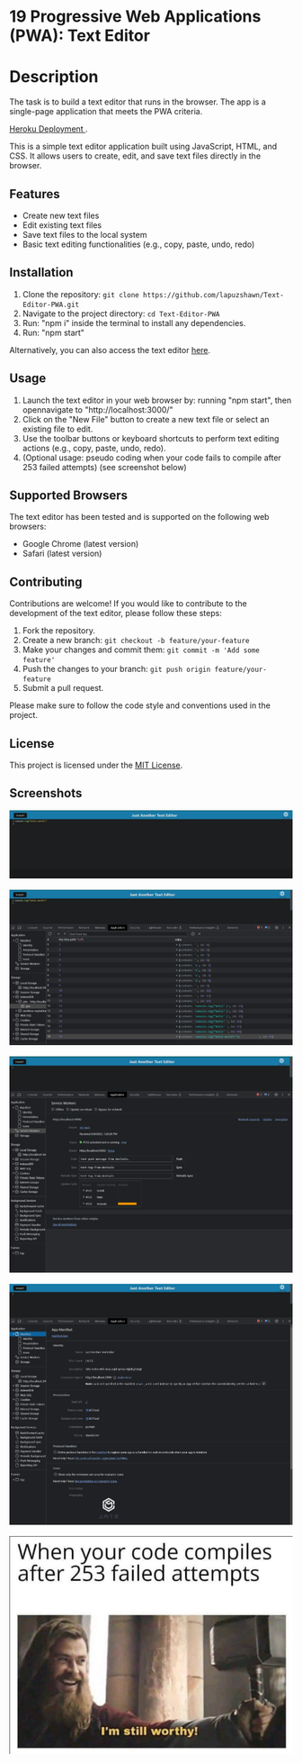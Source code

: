 # 19 Progressive Web Applications (PWA): Text Editor


# Description

The task is to build a text editor that runs in the browser. The app is a single-page application that meets the PWA criteria.

[Heroku Deployment ](https://text-editor-060723.herokuapp.com/).

This is a simple text editor application built using JavaScript, HTML, and CSS. It allows users to create, edit, and save text files directly in the browser.

## Features

- Create new text files
- Edit existing text files
- Save text files to the local system
- Basic text editing functionalities (e.g., copy, paste, undo, redo)

## Installation

1. Clone the repository: `git clone https://github.com/lapuzshawn/Text-Editor-PWA.git`
2. Navigate to the project directory: `cd Text-Editor-PWA`
3. Run: "npm i" inside the terminal to install any dependencies.
4. Run: "npm start" 


Alternatively, you can also access the text editor [here](https://lapuzshawn.github.io/text-editor).

## Usage

1. Launch the text editor in your web browser by: running "npm start", then opennavigate to "http://localhost:3000/"
2. Click on the "New File" button to create a new text file or select an existing file to edit.
3. Use the toolbar buttons or keyboard shortcuts to perform text editing actions (e.g., copy, paste, undo, redo).
4. (Optional usage: pseudo coding when your code fails to compile after 253 failed attempts) (see screenshot below)


## Supported Browsers

The text editor has been tested and is supported on the following web browsers:
- Google Chrome (latest version)
- Safari (latest version)


## Contributing

Contributions are welcome! If you would like to contribute to the development of the text editor, please follow these steps:

1. Fork the repository.
2. Create a new branch: `git checkout -b feature/your-feature`
3. Make your changes and commit them: `git commit -m 'Add some feature'`
4. Push the changes to your branch: `git push origin feature/your-feature`
5. Submit a pull request.

Please make sure to follow the code style and conventions used in the project.

## License

This project is licensed under the [MIT License](LICENSE). 


## Screenshots 

<!-- ![screenshot](/images/screenshot.png) -->
![screenshot](/Assets/M19-SS1.png) 
<br>
<br>
![screenshot](/Assets/M19-SS2.png)
<br>
<br>
![screenshot](/Assets/M19-SS3.png)
<br>
<br>
![screenshot](/Assets/M19-SS4.png)
<br>
<br>
![screenshot](/Assets/thor-meme.png)
